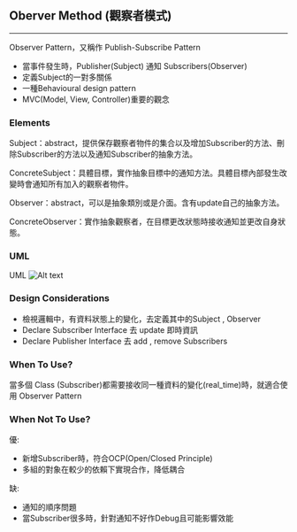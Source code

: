 ## Oberver Method (觀察者模式)
---
Observer Pattern，又稱作 Publish-Subscribe Pattern

- 當事件發生時，Publisher(Subject) 通知 Subscribers(Observer)
- 定義Subject的一對多關係
- 一種Behavioural design pattern
- MVC(Model, View, Controller)重要的觀念


### Elements
Subject：abstract，提供保存觀察者物件的集合以及增加Subscriber的方法、刪除Subscriber的方法以及通知Subscriber的抽象方法。

ConcreteSubject：具體目標，實作抽象目標中的通知方法。具體目標內部發生改變時會通知所有加入的觀察者物件。

Observer：abstract，可以是抽象類別或是介面。含有update自己的抽象方法。

ConcreteObserver：實作抽象觀察者，在目標更改狀態時接收通知並更改自身狀態。


### UML
UML
![Alt text](image-3.png)

### Design Considerations

- 檢視邏輯中，有資料狀態上的變化，去定義其中的Subject , Observer
- Declare Subscriber Interface 去 update 即時資訊
- Declare Publisher  Interface 去 add , remove Subscribers

### When To Use?
當多個 Class (Subscriber)都需要接收同一種資料的變化(real_time)時，就適合使用 Observer Pattern

### When Not To Use?

優:
- 新增Subscriber時，符合OCP(Open/Closed Principle)
- 多組的對象在較少的依賴下實現合作，降低耦合

缺:
- 通知的順序問題
- 當Subscriber很多時，針對通知不好作Debug且可能影響效能


